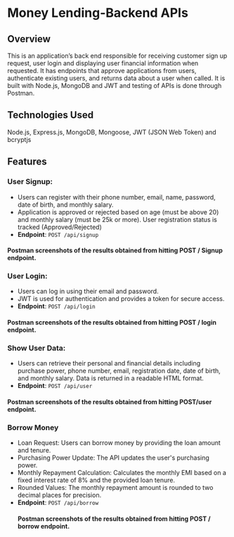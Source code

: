 # Money Lending-Backend APIs
## Overview
This is an application’s back end responsible for receiving customer sign up request, user login and displaying user financial information when requested. It has endpoints that approve applications from users, authenticate existing users, and returns data about a user when called. It is built with Node.js, MongoDB and JWT and testing of APIs is done through Postman.
## Technologies Used
Node.js,
Express.js,
MongoDB,
Mongoose,
JWT (JSON Web Token) and
bcryptjs
## Features
### User Signup:
- Users can register with their phone number, email, name, password, date of birth, and monthly salary.
- Application is approved or rejected based on age (must be above 20) and monthly salary (must be 25k or more).
User registration status is tracked (Approved/Rejected)
- **Endpoint**: `POST /api/signup`
#### Postman screenshots of the results obtained from hitting POST / Signup endpoint.

### User Login:
- Users can log in using their email and password.
- JWT is used for authentication and provides a token for secure access.
- **Endpoint**: `POST /api/login`
#### Postman screenshots of the results obtained from hitting POST / login endpoint.

### Show User Data:
- Users can retrieve their personal and financial details including purchase power, phone number, email, registration date, date of birth, and monthly salary.
Data is returned in a readable HTML format.
- **Endpoint**: `POST /api/user`
#### Postman screenshots of the results obtained from hitting POST/user endpoint.

### Borrow Money
- Loan Request: Users can borrow money by providing the loan amount and tenure.
- Purchasing Power Update: The API updates the user's purchasing power.
- Monthly Repayment Calculation: Calculates the monthly EMI based on a fixed interest rate of 8% and the provided loan tenure.
- Rounded Values: The monthly repayment amount is rounded to two decimal places for precision.
- **Endpoint**: `POST /api/borrow`
  #### Postman screenshots of the results obtained from hitting POST / borrow endpoint.




